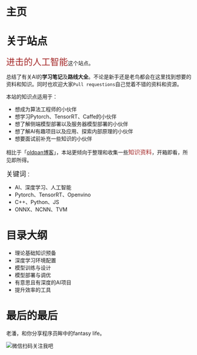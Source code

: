 # 主页


# 关于站点

<font size=5 color=#A52A2A>进击的人工智能</font>这个站点。

总结了有关AI的**学习笔记**及**路线大全**。不论是新手还是老鸟都会在这里找到想要的资料和知识。同时也欢迎大家`Pull requestions`自己觉着不错的资料和资源。

本站的知识点适用于：

- 想成为算法工程师的小伙伴
- 想学习Pytorch、TensorRT、Caffe的小伙伴
- 想了解侧端模型部署以及服务器模型部署的小伙伴
- 想了解AI有趣项目以及应用、探索内部原理的小伙伴
- 想要面试前补充一些知识的小伙伴

相比于「[oldpan博客](https://oldpan.me/)」，本站更倾向于整理和收集一些<font color=#A52A2A size=3 >知识资料</font>，开箱即看，所见即所得。

<font size=4 >关键词</font>：

- AI、深度学习、人工智能
- Pytorch、TensorRT、Openvino
- C++、Python、JS
- ONNX、NCNN、TVM

# 目录大纲

- 理论基础知识预备
- 深度学习环境配置
- 模型训练与设计
- 模型部署与调优
- 有意思且有深度的AI项目
- 提升效率的工具


# 最后的最后

老潘，和你分享程序员眸中的fantasy life。

![微信扫码关注我吧](http://image.oldpan.me/%E6%96%B0%E7%89%88.png)
